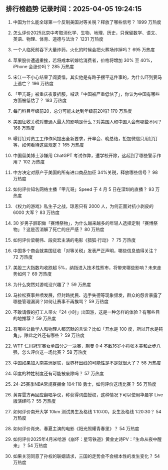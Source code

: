 
## 排行榜趋势 记录时间：2025-04-05 19:24:15
  
  1. 中国为什么能全球第一个反制美国对等关税？释放了哪些信号？ 1999 万热度
    
  2. 怎么评价2025北京中考取消化学、生物、地理、历史，只保留数学、语文、英语、物理、体育、道德与法治？ 1231 万热度
    
  3. 一个人临死前吞下大量炸药，火化的时候会把火葬场炸掉吗？ 695 万热度
    
  4. 苹果股价遭遇重挫，若将成本转嫁给消费者，价格将增加 30% 至 40%，iPhone 会涨价吗？ 285 万热度
    
  5. 宋江一不小心结果了阎婆惜，其实他是有路子摆平这件事的，为什么吓到要马上逃亡？ 196 万热度
    
  6. 「甲亢哥」被重庆夜景折服，喊话「中国被严重低估了」，你认为中国有哪些方面被低估了？ 183 万热度
    
  7. 每门科目年级前20，总分可能未达到年级前20吗? 170 万热度
    
  8. 美国征收关税对普通人最大的影响是什么？对美国人和中国人会有哪些不同？ 168 万热度
    
  9. 曝钉钉对员工工作作风提出全新要求，开早会、晚总结，拒加微信只用钉钉等，如何看待这些规定？ 165 万热度
    
  10. 中国留美博士涉嫌用 ChatGPT 考试作弊，遭学校开除，这起到了哪些警示作用？ 102 万热度
    
  11. 中方决定对原产于美国的所有进口商品加征 34%关税，释放哪些信号？ 98 万热度
    
  12. 如何评价知名网络主播「甲亢哥」Speed 于 4 月 5 日在深圳的直播？ 93 万热度
    
  13. 《权力的游戏》私生子之战，琼恩只有 2000 人，为何正面对抗小剥皮的 6000 大军？ 83 万热度
    
  14. 30 岁男子辞职做「赛博祭物」，为什么越来越多的年轻人选择定制「赛博祭物」？这是否消解了死亡的庄严感？ 80 万热度
    
  15. 如何评价梁朝伟、段奕宏主演的电影《猎狐·行动》？ 75 万热度
    
  16. 中国多个商会就美国征收「对等关税」发表严正声明，哪些信息值得关注？ 72 万热度
    
  17. 美股三大指数均收跌超 5%，纳指进入技术性熊市，将带来哪些影响？未来走势如何？ 69 万热度
    
  18. 为什么突然对游戏没兴趣了？ 59 万热度
    
  19. 马拉松赛事井喷发展，但封路扰民、选手失德等现象频发，群众的怨言暴露了哪些管理漏洞？如何让赛事不再挨骂？ 59 万热度
    
  20. 不敢请假的打工人带火「24 小时」出国游，这是一种怎样的体验？有哪些目的地推荐？ 59 万热度
    
  21. 有哪些让数学人和物理人都沉默的言论？比如「开水是 100 度，所以开水是钝角」，除此之外还有哪些？ 59 万热度
    
  22. WTT 仁川冠军赛女单四分之一决赛，蒯曼 0:4 不敌16岁小将张本美和止步八强，怎么评价这一场比赛？ 58 万热度
    
  23. 中国如果加入南美洲足联，世界杯出线的可能性是不是就很大了？ 58 万热度
    
  24. 印度的种姓制度还有可能被废除吗？ 57 万热度
    
  25. 24-25赛季NBA常规赛掘金 104:118 勇士，如何评价这场比赛？ 56 万热度
    
  26. 黄霄雲方再回应翻唱争议，称获得词曲授权，这种情况下可以使用华晨宇 Live 版演绎吗？ 55 万热度
    
  27. 如何评价南开大学 10km 测试男生及格线 1:10:00，女生及格线 1:20:30？ 54 万热度
    
  28. 如何评价肖央、春夏主演的电影《阳光照耀青春里》？ 54 万热度
    
  29. 如何评价2025年4月米哈游《崩坏：星穹铁道》黄金史诗PV：「生命从夜中醒来」？ 54 万热度
    
  30. 如果关羽同意了孙权的联姻请求，三国的走势会不会根本性的发生变化？ 54 万热度
    